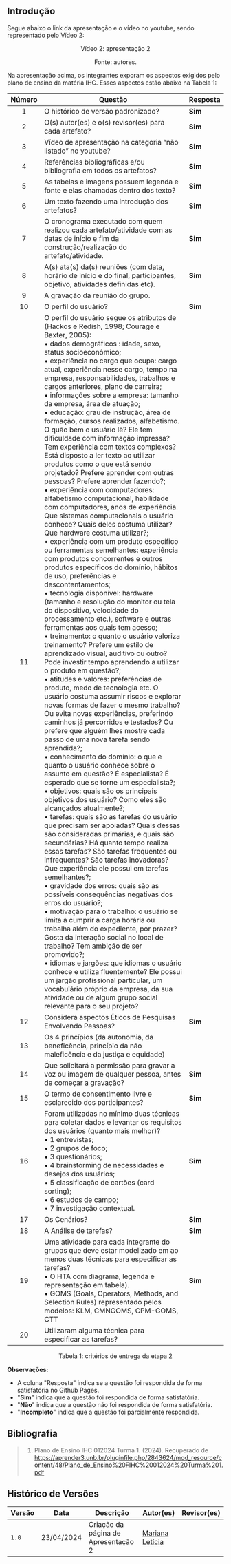 ## Introdução

<p>Segue abaixo o link da apresentação e o vídeo no youtube, sendo representado pelo Vídeo 2:</p>

<center>
<!-- 
[Link para o vídeo da apresentação 2](colocar link aqui)
<iframe width="1000vw" height="400vh" src="colocar link aqui também" title="YouTube video player" frameborder="0" allow="accelerometer; autoplay; clipboard-write; encrypted-media; gyroscope; picture-in-picture" allowfullscreen></iframe> -->


<p>Vídeo 2: apresentação 2</p>
Fonte: autores.

</center>

<p>Na apresentação acima, os integrantes exporam os aspectos exigidos pelo plano de ensino da matéria IHC. Esses aspectos estão abaixo na Tabela 1:</p>


| Número | Questão | Resposta |
|:---:|---|---|
| 1  | O histórico de versão padronizado? | **Sim** |
| 2  | O(s) autor(es) e o(s) revisor(es) para cada artefato? | **Sim** |
| 3  | Vídeo de apresentação na categoria “não listado” no youtube? | **Sim** |
| 4  | Referências bibliográficas e/ou bibliografia em todos os artefatos? | **Sim** |
| 5  | As tabelas e imagens possuem legenda e fonte e elas chamadas dentro dos texto? | **Sim** |
| 6  | Um texto fazendo uma introdução dos artefatos?                                                                                 | **Sim** |
| 7  | O cronograma executado com quem realizou cada artefato/atividade com as datas de início e fim da construção/realização do artefato/atividade. | **Sim** |
| 8  | A(s) ata(s) da(s) reuniões (com data, horário de início e do final, participantes, objetivo, atividades definidas etc).       | **Sim** |
| 9  | A gravação da reunião do grupo.                                                                                               ||
| 10 | O perfil do usuário?                                                                                                           | **Sim** |
| 11 | O perfil do usuário segue os atributos de (Hackos e Redish, 1998; Courage e Baxter, 2005): <br> • dados demográficos : idade, sexo, status socioeconômico; <br> • experiência no cargo que ocupa: cargo atual, experiência nesse cargo, tempo na empresa, responsabilidades, trabalhos e cargos anteriores, plano de carreira; <br> • informações sobre a empresa: tamanho da empresa, área de atuação; <br> • educação: grau de instrução, área de formação, cursos realizados, alfabetismo. O quão bem o usuário lê? Ele tem dificuldade com informação impressa? Tem experiência com textos complexos? Está disposto a ler texto ao utilizar produtos como o que está sendo projetado? Prefere aprender com outras pessoas? Prefere aprender fazendo?; <br> • experiência com computadores: alfabetismo computacional, habilidade com computadores, anos de experiência. Que sistemas computacionais o usuário conhece? Quais deles costuma utilizar? Que hardware costuma utilizar?; <br> • experiência com um produto específico ou ferramentas semelhantes: experiência com produtos concorrentes e outros produtos específicos do domínio, hábitos de uso, preferências e descontentamentos; <br> • tecnologia disponível: hardware (tamanho e resolução do monitor ou tela do dispositivo, velocidade do processamento etc.), software e outras ferramentas aos quais tem acesso; <br> • treinamento: o quanto o usuário valoriza treinamento? Prefere um estilo de aprendizado visual, auditivo ou outro? Pode investir tempo aprendendo a utilizar o produto em questão?; <br> • atitudes e valores: preferências de produto, medo de tecnologia etc. O usuário costuma assumir riscos e explorar novas formas de fazer o mesmo trabalho? Ou evita novas experiências, preferindo caminhos já percorridos e testados? Ou prefere que alguém lhes mostre cada passo de uma nova tarefa sendo aprendida?; <br> • conhecimento do domínio: o que e quanto o usuário conhece sobre o assunto em questão? É especialista? É esperado que se torne um especialista?; <br> • objetivos: quais são os principais objetivos dos usuário? Como eles são alcançados atualmente?; <br> • tarefas: quais são as tarefas do usuário que precisam ser apoiadas? Quais dessas são consideradas primárias, e quais são secundárias? Há quanto tempo realiza essas tarefas? São tarefas frequentes ou infrequentes? São tarefas inovadoras? Que experiência ele possui em tarefas semelhantes?; <br> • gravidade dos erros: quais são as possíveis consequências negativas dos erros do usuário?; <br> • motivação para o trabalho: o usuário se limita a cumprir a carga horária ou trabalha além do expediente, por prazer? Gosta da interação social no local de trabalho? Tem ambição de ser promovido?; <br> • idiomas e jargões: que idiomas o usuário conhece e utiliza fluentemente? Ele possui um jargão profissional particular, um vocabulário próprio da empresa, da sua atividade ou de algum grupo social relevante para o seu projeto? ||
| 12     | Considera aspectos Éticos de Pesquisas Envolvendo Pessoas?                                                                     | **Sim** |
| 13     | Os 4 princípios (da autonomia, da beneficência, princípio da não maleficência e da justiça e equidade)                         ||
| 14     | Que solicitará a permissão para gravar a voz ou imagem de qualquer pessoa, antes de começar a gravação?                         | **Sim**  |
| 15     | O termo de consentimento livre e esclarecido dos participantes?                                                               | **Sim**  |
| 16     | Foram utilizadas no mínimo duas técnicas para coletar dados e levantar os requisitos dos usuários (quanto mais melhor)?         <br> • 1 entrevistas; <br> • 2 grupos de foco; <br> • 3 questionários; <br> • 4 brainstorming de necessidades e desejos dos usuários; <br> • 5 classificação de cartões (card sorting); <br> • 6 estudos de campo;  <br> • 7 investigação contextual. | **Sim**  |
| 17     | Os Cenários?                                                                                                                   | **Sim** |
| 18     | A Análise de tarefas?                                                                                                          | **Sim** |
| 19     | Uma atividade para cada integrante do grupos que deve estar modelizado em ao menos duas técnicas para especificar as tarefas? <br> • O HTA com diagrama, legenda e representação em tabela). <br> • GOMS (Goals, Operators, Methods, and Selection Rules) representado pelos modelos: KLM, CMNGOMS, CPM-GOMS, CTT | **Sim**  |
| 20     | Utilizaram alguma técnica para especificar as tarefas?                                                                          ||


<center>

<p>Tabela 1: critérios de entrega da etapa 2</p>

</center>

**Observações:**

* A coluna "Resposta" indica se a questão foi respondida de forma satisfatória no Github Pages.
* "**Sim**" indica que a questão foi respondida de forma satisfatória.
* "**Não**" indica que a questão não foi respondida de forma satisfatória.
* "**Incompleto**" indica que a questão foi parcialmente respondida.

## Bibliografia

> 1. Plano de Ensino IHC 012024 Turma 1. (2024). Recuperado de https://aprender3.unb.br/pluginfile.php/2843624/mod_resource/content/48/Plano_de_Ensino%20FIHC%20012024%20Turma%201.pdf

## Histórico de Versões

| Versão |    Data    | Descrição                                 | Autor(es)                                       | Revisor(es)                                    |
| ------ | :--------: | ----------------------------------------- | ----------------------------------------------- | ---------------------------------------------- |
| `1.0`   | 23/04/2024 | Criação da página de Apresentação 2                         | [Mariana Letícia](https://github.com/Marianannn) |         | 
